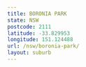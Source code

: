 ```yaml
---
title: BORONIA PARK
state: NSW
postcode: 2111
latitude: -33.829953
longitude: 151.124488
url: /nsw/boronia-park/
layout: suburb
---
```

